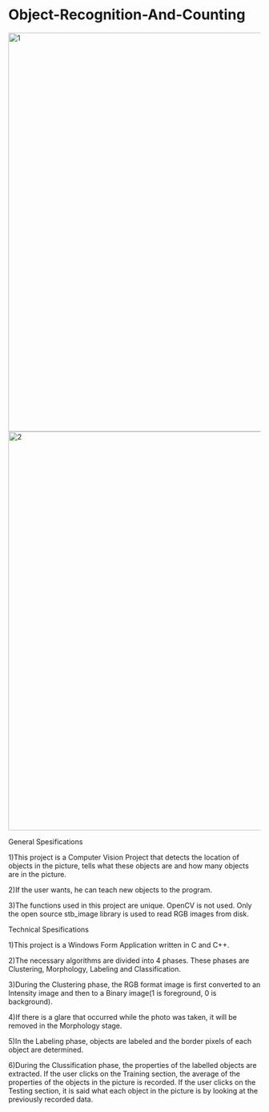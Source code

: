 # Object-Recognition-And-Counting

<img width="796" alt="1" src="https://github.com/canozgan/Object-Recognition-And-Counting/assets/129083272/69b2bea7-b834-41dc-9381-bf8d99c24ef0">

<img width="796" alt="2" src="https://github.com/canozgan/Object-Recognition-And-Counting/assets/129083272/646ed5f3-b226-4c6b-be4a-ca7153fdb5ee">


General Spesifications

1)This project is a Computer Vision Project that detects the location of objects in the picture, tells what these objects are and how many objects are in the picture.

2)If the user wants, he can teach new objects to the program.

3)The functions used in this project are unique. OpenCV is not used. Only the open source stb_image library is used to read RGB images from disk.


Technical Spesifications

1)This project is a Windows Form Application written in C and C++.

2)The necessary algorithms are divided into 4 phases. These phases are Clustering, Morphology, Labeling and Classification.

3)During the Clustering phase, the RGB format image is first converted to an Intensity image and then to a Binary image(1 is foreground, 0 is background).

4)If there is a glare that occurred while the photo was taken, it will be removed in the Morphology stage.

5)In the Labeling phase, objects are labeled and the border pixels of each object are determined.

6)During the Clussification phase, the properties of the labelled objects are extracted. If the user clicks on the Training section, the average of the properties of the objects in the picture is recorded. If the user clicks on the Testing section, it is said what each object in the picture is by looking at the previously recorded data.

